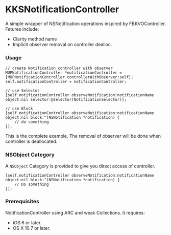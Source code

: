 KKSNotificationController
=========================

A simple  wrapper of NSNotification operations inspired by FBKVOController. Fetures include:

* Clarity method name
* Implicit observer removal on controller dealloc.

### Usage
```
// create Notification controller with observer
MUPNotificationController *notificationController = [MUPNotificationController controllerWithObserver:self];
self.notificationController = notificationController;
    
// use Selector
[self.notificationController observeNotification:notificationName object:nil selector:@selector(NotificationSelector)];
    
// use Block
[self.notificationController observeNotification:notificationName object:nil block:^(NSNotification *notification) {
    // do something
}];
```
This is the complete example. The removal of observer will be done when controller is deallocated.

### NSObject Category

A `NSObject` Category is provided to give you direct access of controller.

```
[self.notificationController observeNotification:notificationName object:nil block:^(NSNotification *notification) {
    // Do something
}];
```

### Prerequisites
NotificationController using ARC and weak Collections. it requires:
* iOS 6 or later.
* OS X 10.7 or later.

